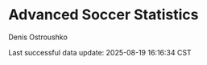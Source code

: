 # Advanced Soccer Statistics
Denis Ostroushko

<!-- gfm -->

Last successful data update: 2025-08-19 16:16:34 CST
